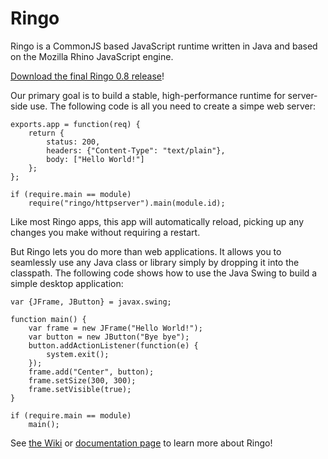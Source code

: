 # Ringo

Ringo is a CommonJS based JavaScript runtime written in Java and based on the Mozilla Rhino
JavaScript engine.

<span class="large">[Download the final Ringo 0.8 release](/downloads)!</span>

Our primary goal is to build a stable, high-performance runtime for server-side use.
The following code is all you need to create a simpe web server:

    exports.app = function(req) {
        return {
            status: 200,
            headers: {"Content-Type": "text/plain"},
            body: ["Hello World!"]
        };
    };

    if (require.main == module)
        require("ringo/httpserver").main(module.id);

Like most Ringo apps, this app will automatically reload, picking up any changes you make
without requiring a restart.

But Ringo lets you do more than web applications. It allows you to
seamlessly use any Java class or library simply by dropping it into the classpath.
The following code shows how to use the Java Swing to build a simple desktop
application:

    var {JFrame, JButton} = javax.swing;

    function main() {
        var frame = new JFrame("Hello World!");
        var button = new JButton("Bye bye");
        button.addActionListener(function(e) {
            system.exit();
        });
        frame.add("Center", button);
        frame.setSize(300, 300);
        frame.setVisible(true);
    }

    if (require.main == module)
        main();

See [the Wiki](/wiki) or [documentation page](/documentation) to learn
more about Ringo!
